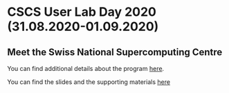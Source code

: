 # CSCS User Lab Day 2020 (31.08.2020-01.09.2020)

## Meet the Swiss National Supercomputing Centre

You can find additional details about the program 
[here](https://www.cscs.ch/events/upcoming-events/event-detail/cscs-user-lab-day-meet-the-swiss-national-supercomputing-centre-2/).

You can find the slides and the supporting materials [here](https://github.com/eth-cscs/UserLabDay/tree/master/2020)
